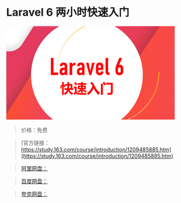 # Laravel 6 两小时快速入门

![img](../../../assets/study163/free/7df24db95079414bb0c7a03c1258b344.png)

> 价格：免费

> [官方链接：https://study.163.com/course/introduction/1209485885.htm](https://study.163.com/course/introduction/1209485885.htm)

> [阿里网盘：]()

> [百度网盘：]()

> [夸克网盘：]()
